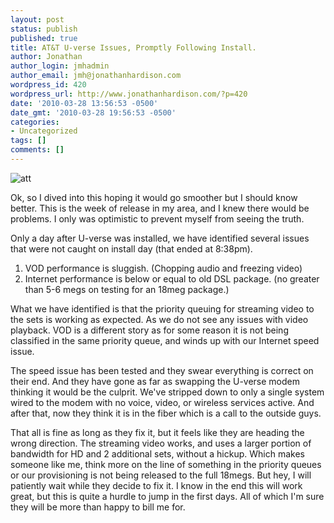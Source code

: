 ```yaml
---
layout: post
status: publish
published: true
title: AT&T U-verse Issues, Promptly Following Install.
author: Jonathan
author_login: jmhadmin
author_email: jmh@jonathanhardison.com
wordpress_id: 420
wordpress_url: http://www.jonathanhardison.com/?p=420
date: '2010-03-28 13:56:53 -0500'
date_gmt: '2010-03-28 19:56:53 -0500'
categories:
- Uncategorized
tags: []
comments: []
---
```

![att]({{site.base}}/imagecontent/2010/03/cing_logo.gif)

Ok, so I dived into this hoping it would go smoother but I should know better. This is the week of release in my area, and I knew there would be problems. I only was optimistic to prevent myself from seeing the truth.

Only a day after U-verse was installed, we have identified several issues that were not caught on install day (that ended at 8:38pm).

  1. VOD performance is sluggish. (Chopping audio and freezing video)<br />
  2. Internet performance is below or equal to old DSL package. (no greater than 5-6 megs on testing for an 18meg package.)

What we have identified is that the priority queuing for streaming video to the sets is working as expected. As we do not see any issues with video playback. VOD is a different story as for some reason it is not being classified in the same priority queue, and winds up with our Internet speed issue.

The speed issue has been tested and they swear everything is correct on their end. And they have gone as far as swapping the U-verse modem thinking it would be the culprit. We've stripped down to only a single system wired to the modem with no voice, video, or wireless services active. And after that, now they think it is in the fiber which is a call to the outside guys.

That all is fine as long as they fix it, but it feels like they are heading the wrong direction. The streaming video works, and uses a larger portion of bandwidth for HD and 2 additional sets, without a hickup. Which makes someone like me, think more on the line of something in the priority queues or our provisioning is not being released to the full 18megs. But hey, I will patiently wait while they decide to fix it.
I know in the end this will work great, but this is quite a hurdle to jump in the first days. All of which I'm sure they will be more than happy to bill me for.
